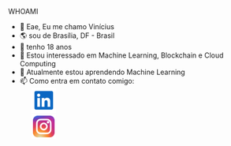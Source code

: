 WHOAMI

- 👋 Eae, Eu me chamo Vinícius
- 🌎 sou de Brasília, DF - Brasil
- 🎂 tenho 18 anos
- 👀 Estou interessado em Machine Learning, Blockchain e Cloud Computing
- 🌱 Atualmente estou aprendendo Machine Learning
- 📫 Como entra em contato comigo:<br/>
        <div>
          &nbsp;
          &nbsp;
          &nbsp;
          <a href="https://www.linkedin.com/">
                  <img src="./Img/linkedin.svg" width="50" height="50" alt="Linkedin">
          </a>
        </div>
        <div>
          &nbsp;
          &nbsp;
          &nbsp;
          <a href="https://www.Instagram.com/">
                  <img src="./Img/instagram.svg" width="50" height="50" alt="Instagram">
          </a>
        </div>


<!---
Royalr4z/Royalr4z is a ✨ special ✨ repository because its `README.md` (this file) appears on your GitHub profile.
You can click the Preview link to take a look at your changes.
--->
